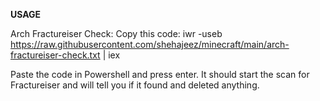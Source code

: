 **USAGE**

Arch Fractureiser Check:
Copy this code: iwr -useb https://raw.githubusercontent.com/shehajeez/minecraft/main/arch-fractureiser-check.txt | iex 

Paste the code in Powershell and press enter. It should start the scan for Fractureiser and will tell you if it found and deleted anything.
